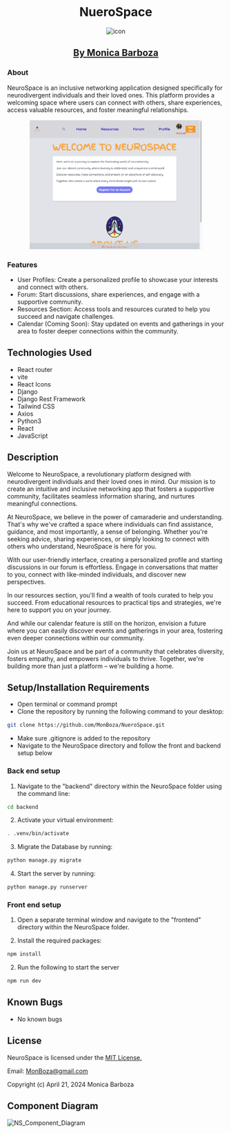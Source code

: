 <div align="center">

# NueroSpace 

  <img src="https://github.com/MonBoza/NueroSpace/assets/145809292/ebb3e9a5-4a47-42c9-8c21-e2ea2fa5cb5f" alt="icon">
<a href="https://github.com/MonBoza">
 
## By Monica Barboza</a>
</div>

### About

NeuroSpace is an inclusive networking application designed specifically for neurodivergent individuals and their loved ones. This platform provides a welcoming space where users can connect with others, share experiences, access valuable resources, and foster meaningful relationships.
<div align="center">
<img src="./frontend/src/assets/img/HomePage.png" alt="Neurospace homepage" width="400px" height="300px">
</div>


### Features

- User Profiles: Create a personalized profile to showcase your interests and connect with others.
- Forum: Start discussions, share experiences, and engage with a supportive community.
- Resources Section: Access tools and resources curated to help you succeed and navigate challenges.
- Calendar (Coming Soon): Stay updated on events and gatherings in your area to foster deeper connections within the community.

## Technologies Used

- React router
- vite
- React Icons
- Django
- Django Rest Framework
- Tailwind CSS
- Axios
- Python3
- React
- JavaScript

## Description

Welcome to NeuroSpace, a revolutionary platform designed with neurodivergent individuals and their loved ones in mind. Our mission is to create an intuitive and inclusive networking app that fosters a supportive community, facilitates seamless information sharing, and nurtures meaningful connections.

At NeuroSpace, we believe in the power of camaraderie and understanding. That's why we've crafted a space where individuals can find assistance, guidance, and most importantly, a sense of belonging. Whether you're seeking advice, sharing experiences, or simply looking to connect with others who understand, NeuroSpace is here for you.

With our user-friendly interface, creating a personalized profile and starting discussions in our forum is effortless. Engage in conversations that matter to you, connect with like-minded individuals, and discover new perspectives.

In our resources section, you'll find a wealth of tools curated to help you succeed. From educational resources to practical tips and strategies, we're here to support you on your journey.

And while our calendar feature is still on the horizon, envision a future where you can easily discover events and gatherings in your area, fostering even deeper connections within our community.

Join us at NeuroSpace and be part of a community that celebrates diversity, fosters empathy, and empowers individuals to thrive. Together, we're building more than just a platform – we're building a home.

## Setup/Installation Requirements

- Open terminal or command prompt
- Clone the repository by running the following command to your desktop:

```bash
git clone https://github.com/MonBoza/NueroSpace.git
```

- Make sure .gitignore is added to the repository
- Navigate to the NeuroSpace directory and follow the front and backend setup below

### Back end setup

1) Navigate to the "backend" directory within the NeuroSpace folder using the command line:

```bash
cd backend
```

2) Activate your virtual environment:

```bash
. .venv/bin/activate
```

3) Migrate the Database by running:

```bash
python manage.py migrate
```

4) Start the server by running:

```bash
python manage.py runserver
```

### Front end setup

 1) Open a separate terminal window and navigate to the "frontend" directory within the NeuroSpace folder.

2) Install the required packages:

```bash
npm install
```

2) Run the following to start the server

```bash
npm run dev
```

## Known Bugs

- No known bugs

## License

NeuroSpace is  licensed under the [MIT License.](https://opensource.org/license/mit)

Email: [MonBoza@gmail.com](mailto:MonBoza@gmail.com)

Copyright (c) April 21, 2024 Monica Barboza

## Component Diagram

![NS_Component_Diagram](https://github.com/MonBoza/NueroSpace/assets/145809292/7d515e34-dea2-493f-af9a-852b92fd5032)
